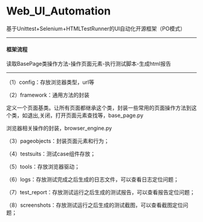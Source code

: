 # Web_UI_Automation
基于Unittest+Selenium+HTMLTestRunner的UI自动化开源框架（PO模式）

----  
#### 框架流程
读取BasePage类操作方法-操作页面元素-执行测试脚本-生成html报告

----

（1）config：存放浏览器类型，url等

（2）framework：通用方法的封装

定义一个页面基类。让所有页面都继承这个类，封装一些常用的页面操作方法到这个类，如退出,关闭，打开页面元素查找等，base_page.py

浏览器相关操作的封装，browser_engine.py

（3）pageobjects：封装页面元素和行为；

（4）testsuits：测试case组件存放；

（5）tools：存放浏览器驱动；

（6）logs：存放测试完成之后生成的日志文件，可以查看日志定位问题；

（7）test_report：存放测试运行之后生成的测试报告，可以查看报告定位问题；

（8）screenshots：存放测试运行之后生成的测试截图，可以查看截图定位问题；

